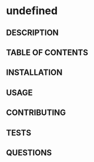 # undefined

  ## DESCRIPTION

  ## TABLE OF CONTENTS

  ## INSTALLATION

  ## USAGE

  ## CONTRIBUTING

  ## TESTS

  ## QUESTIONS

